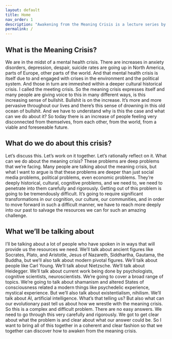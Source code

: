 ```yaml
---
layout: default
title: Home
nav_order: 1
description: "Awakening from the Meaning Crisis is a lecture series by John Vaervaeke"
permalink: /
---
```



## What is the Meaning Crisis?
We are in the midst of a mental health crisis. There are increases in anxiety disorders, depression, despair, suicide rates are going up in North America, parts of Europe, other parts of the world. And that mental health crisis is itself due to and engaged with crises in the environment and the political system. And those in turn are immeshed within a deeper cultural historical crisis. I called the meeting crisis. So the meaning crisis expresses itself and many people are giving voice to this in many different ways, is this increasing sense of bullshit. Bullshit is on the increase. It’s more and more pervasive throughout our lives and there’s this sense of drowning in this old ocean of bullshit. And we have to understand why is this the case and what can we do about it? So today there is an increase of people feeling very disconnected from themselves, from each other, from the world, from a viable and foreseeable future. 

## What do we do about this crisis?
Let’s discuss this. Let’s work on it together. Let’s rationally reflect on it. What can we do about the meaning crisis? These problems are deep problems that we’re facing. Many people are talking about the meaning crisis, but what I want to argue is that these problems are deeper than just social media problems, political problems, even economic problems. They’re deeply historical, cultural, cognitive problems, and we need to, we need to penetrate into them carefully and rigorously. Getting out of this problem is going to be tremendously difficult. It’s going to require significant transformations in our cognition, our culture, our communities, and in order to move forward in such a difficult manner, we have to reach more deeply into our past to salvage the resources we can for such an amazing challenge. 

## What we’ll be talking about
I’ll be talking about a lot of people who have spoken in in ways that will provide us the resources we need. We’ll talk about ancient figures like Socrates, Plato, and Aristotle, Jesus of Nazareth, Siddhartha, Gautama, the Buddha, but we’ll also talk about modern pivotal figures. We’ll talk about people like Carl Young. We’ll talk about Nietzsche. We’ll talk about Heidegger. We’ll talk about current work being done by psychologists, cognitive scientists, neuroscientists. We’re going to cover a broad range of topics. We’re going to talk about shamanism and altered States of consciousness related a modern things like psychedelic experience, mystical experience. But we’ll also talk about existentialism, nihilism. We’ll talk about AI, artificial intelligence. What’s that telling us? But also what can our evolutionary past tell us about how we wrestle with the meaning crisis. So this is a complex and difficult problem. There are no easy answers. We need to go through this very carefully and rigorously. We got to get clear about what the problem is and clear about what our answer could be. So I want to bring all of this together in a coherent and clear fashion so that we together can discover how to awaken from the meaning crisis. 





